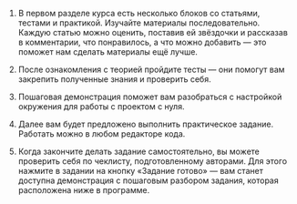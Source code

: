 1. В первом разделе курса есть несколько блоков со статьями, тестами и практикой. Изучайте материалы последовательно.
Каждую статью можно оценить, поставив ей звёздочки и рассказав в комментарии, что понравилось, а что можно добавить — это поможет нам сделать материалы ещё лучше.

2. После ознакомления с теорией пройдите тесты — они помогут вам закрепить полученные знания и проверить себя.

3. Пошаговая демонстрация поможет вам разобраться с настройкой окружения для работы с проектом с нуля.

4. Далее вам будет предложено выполнить практическое задание. Работать можно в любом редакторе кода.

5. Когда закончите делать задание самостоятельно, вы можете проверить себя по чеклисту, подготовленному авторами. Для этого нажмите в задании на кнопку «Задание готово» — вам станет доступна демонстрация с пошаговым разбором задания, которая расположена ниже в программе.
